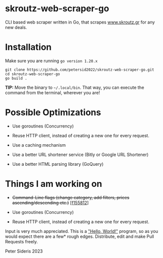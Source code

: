 # skroutz-web-scraper-go
 CLI based web scraper written in Go, that scrapes www.skroutz.gr for any new deals.

# Installation 
Make sure you are running ```go version 1.20.x```

```
git clone https://github.com/petersid2022/skroutz-web-scraper-go.git
cd skroutz-web-scraper-go
go build .
```
**TIP:** Move the binary to ```~/.local/bin```. That way, you can execute the command from the terminal, wherever you are!

# Possible Optimizations

* Use goroutines (Concurrency)

* Reuse HTTP client, instead of creating a new one for every request. 

* Use a caching mechanism

* Use a better URL shortener service (Bitly or Google URL Shortener)

* Use a better HTML parsing library (GoQuery)

# Things I am working on  
* ~~Command-Line flags (change category, add filters, prices ascending/descending etc.)~~ [[f155812]](https://github.com/petersid2022/skroutz-web-scraper-go/commit/f155812c9a3daa9e19d77b2e0e172f07b4546021)

* Use goroutines (Concurrency)

* Reuse HTTP client, instead of creating a new one for every request. 


Input is very much appreciated. This is a ["Hello, World!"](https://en.wikipedia.org/wiki/%22Hello,_World!%22_program) program, so as you would expect there are a few* rough edges.
Distribute, edit and make Pull Requests freely. 

Peter Sideris 2023
